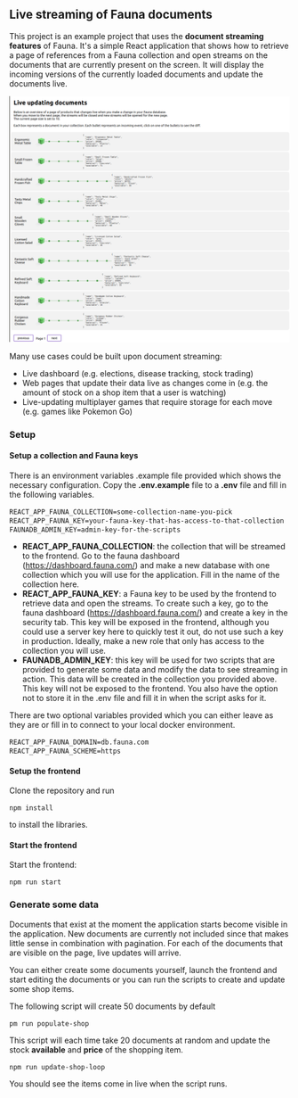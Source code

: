 ## Live streaming of Fauna documents

This project is an example project that uses the **document streaming features** of Fauna. It's a simple React application that shows how to retrieve a page of references from a Fauna collection and open streams on the documents that are currently present on the screen. It will display the incoming versions of the currently loaded documents and update the documents live.

![alt text](https://github.com/fauna-brecht/fauna-streaming-example/blob/main/public/example.png?raw=true)

Many use cases could be built upon document streaming:

* Live dashboard (e.g. elections, disease tracking, stock trading)
* Web pages that update their data live as changes come in (e.g. the amount of stock on a shop item that a user is watching)
* Live-updating multiplayer games that require storage for each move (e.g. games like Pokemon Go)

### Setup

#### Setup a collection and Fauna keys

There is an environment variables .example file provided which shows the necessary configuration. Copy the **.env.example** file to a **.env** file and fill in the following variables.

```
REACT_APP_FAUNA_COLLECTION=some-collection-name-you-pick
REACT_APP_FAUNA_KEY=your-fauna-key-that-has-access-to-that-collection
FAUNADB_ADMIN_KEY=admin-key-for-the-scripts
```

- **REACT_APP_FAUNA_COLLECTION**: the collection that will be streamed to the frontend.  Go to the fauna dashboard (https://dashboard.fauna.com/) and make a new database with one collection which you will use for the application. Fill in the name of the collection here. 
- **REACT_APP_FAUNA_KEY**: a Fauna key to be used by the frontend to retrieve data and open the streams. To create such a key, go to the fauna dashboard (https://dashboard.fauna.com/) and create a key in the security tab. This key will be exposed in the frontend, although you could use a server key here to quickly test it out, do not use such a key in production. Ideally, make a new role that only has access to the collection you will use. 
- **FAUNADB_ADMIN_KEY**: this key will be used for two scripts that are provided to generate some data and modify the data to see streaming in action. This data will be created in the collection you provided above. This key will not be exposed to the frontend. You also have the option not to store it in the .env file and fill it in when the script asks for it. 

There are two optional variables provided which you can either leave as they are or fill in to connect to your local docker environment. 

```
REACT_APP_FAUNA_DOMAIN=db.fauna.com
REACT_APP_FAUNA_SCHEME=https
```

#### Setup the frontend

Clone the repository and run

```
npm install
```

to install the libraries.

#### Start the frontend

Start the frontend:  

```
npm run start
```

### Generate some data

Documents that exist at the moment the application starts become visible in the application. New documents are currently not included since that makes little sense in combination with pagination. For each of the documents that are visible on the page, live updates will arrive. 

You can either create some documents yourself, launch the frontend and start editing the documents or you can run the scripts to create and update some shop items.

The following script will create 50 documents by default

```
pm run populate-shop   
```

This script will each time take 20 documents at random and update the stock **available** and **price** of the shopping item.

```
npm run update-shop-loop
```

You should see the items come in live when the script runs. 
